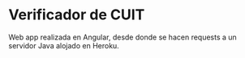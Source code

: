 # Verificador de CUIT
Web app realizada en Angular, desde donde se hacen requests a un servidor Java alojado en Heroku.
